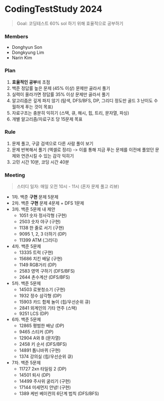 # CodingTestStudy 2024

> Goal: 코딩테스트 60% sol 하기 위해 효율적으로 공부하기

### Members
- Donghyun Son
- Dongkyung Lim
- Narin Kim

### Plan
1. **효율적인 공부**에 초점
2. 백준 정답률 높은 문제 (45% 이상) 문제만 골라서 풀기
3. 실력이 올라가면 정답률 35% 이상 문제만 골라서 풀기
4. 알고리즘은 깊게 파지 않기 (탐색, DFS/BFS, DP, 그리디 정도만 골드 3 난이도 수월하게 푸는 것이 목표)
5. 자료구조는 충분히 익히기 (스택, 큐, 해시, 힙, 트리, 문자열, 파싱)
6. 개별 알고리즘/자료구조 당 15문제 목표

### Rule
1. 문제 풀고, 구글 검색으로 다른 사람 풀이 보기
2. 문제 반복해서 풀기 (엑셀로 정리)
    -> 이를 통해 지금 푸는 문제를 이전에 풀었던 문제와 연관시킬 수 있는 감각 익히기
3. 고민 시간 10분, 코딩 시간 40분


### Meeting
> 스터디 일자: 매일 오전 10시 - 11시 (혼자 문제 풀고 리뷰)

- 1차. 백준 **구현** 문제 5문제
- 2차. 백준 **구현** 문제 4문제 + DFS 1문제
- 3차. 백준 5문제 내 제안
    - 1051 숫자 정사각형 (구현)
    - 2503 숫자 야구 (구현)
    - 1138 한 줄로 서기 (구현)
    - 9095 1, 2, 3 더하기 (DP)
    - 11399 ATM (그리디)
- 4차. 백준 5문제
    - 13335 트럭 (구현)
    - 15686 치킨 배달 (구현)
    - 1149 RGB거리 (DP)
    - 2583 영역 구하기 (DFS/BFS)
    - 2644 촌수계산 (DFS/BFS)
- 5차. 백준 5문제
    - 14503 로봇청소기 (구현)
    - 1932 정수 삼각형 (DP)
    - 15903 카드 합체 놀이 (힙/우선순위 큐)
    - 2841 외계인의 기타 연주 (스택)
    - 9251 LCS (DP)
- 6차. 백준 5문제
    - 12865 평범한 배낭 (DP)
    - 9465 스티커 (DP)
    - 12904 A와 B (문자열)
    - 2458 키 순서 (DFS/BFS)
    - 14891 톱니바퀴 (구현)
    - 1374 강의실 (힙/우선순위 큐)
- 7차. 백준 5문제
    - 11727 2xn 타일링 2 (DP)
    - 14501 퇴사 (DP)
    - 14499 주사위 굴리기 (구현)
    - 17144 미세먼지 안녕! (구현)
    - 1389 케빈 베이컨의 6단계 법칙 (DFS/BFS)
